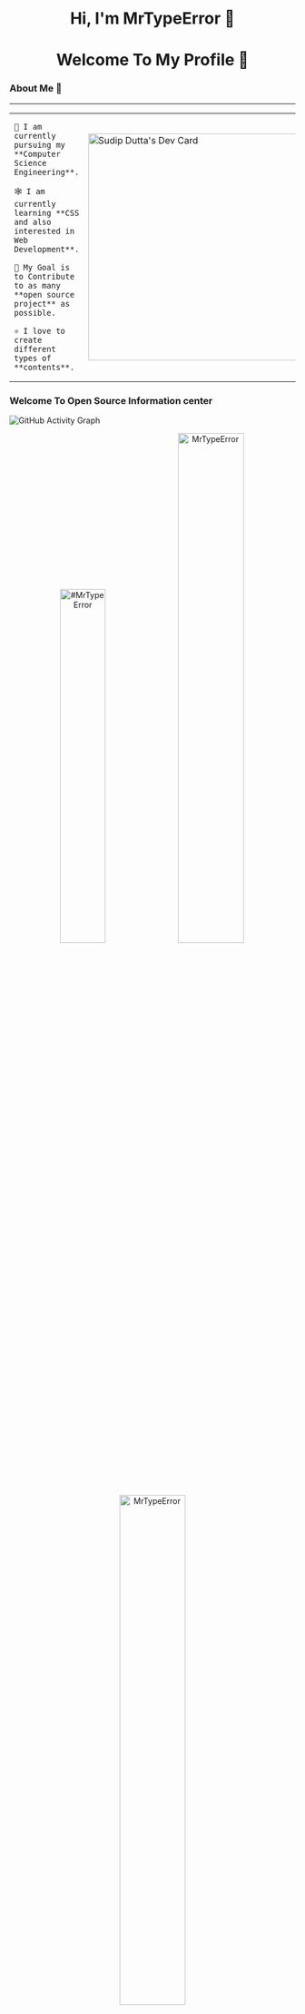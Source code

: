 
<h1 align="center"> Hi, I'm MrTypeError 👋</h1>


<h1 align="center"> Welcome To My Profile 👋</h1> 


### About Me 🎉
-------------------------------------------------------------------------------------

<table>
<tr>
  <td valign="center">
 
    🎉 I am currently pursuing my **Computer Science Engineering**.
    
    🕸️ I am currently learning **CSS and also interested in Web Development**.

    🎯 My Goal is to Contribute to as many **open source project** as possible.
    
    ⚛️ I love to create different types of **contents**.
<td>
<a href="https://app.daily.dev/MrTypeError"><img src="https://api.daily.dev/devcards/c29bdb003d464212a852523070457570.png?r=nf7" width="400" alt="Sudip Dutta's Dev Card"/></a>
</td>
</tr>
</table>


### Welcome To Open Source Information center


![GitHub Activity Graph](https://activity-graph.herokuapp.com/graph?username=MrTypeError&theme=dracula&hide_border=true)


<p align="center">
<img width="40%" src="https://github-readme-stats.vercel.app/api/top-langs?username=MrTypeError&show_icons=true&theme=dracula&title_color=ff8000&text_color=ffffff&bg_color=6a6a6a&locale=en&layout=compact&hide_border=true" alt="#MrTypeError" border-radus="10%" /> 
<img width="48%" src="https://github-readme-stats.vercel.app/api?username=MrTypeError&show_icons=true&theme=dracula&title_color=ff8000&text_color=ffffff&bg_color=6a6a6a&locale=en&hide_border=true" alt="MrTypeError" />
<img width="48%" src="https://github-readme-streak-stats.herokuapp.com/?user=MrTypeError&theme=highcontrast&hide_border=true" alt="MrTypeError" />
</p>

